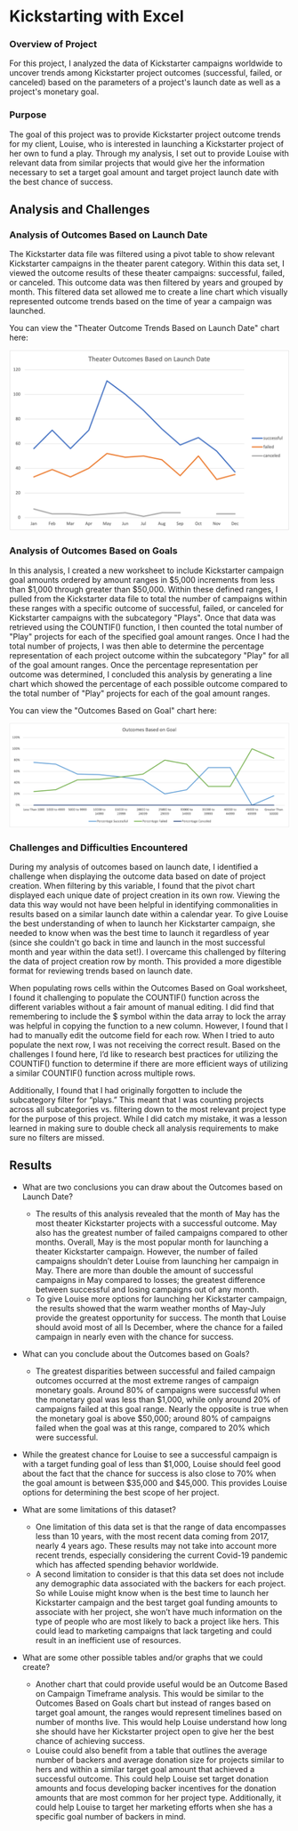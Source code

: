 # Kickstarting with Excel

### Overview of Project
For this project, I analyzed the data of Kickstarter campaigns worldwide to uncover trends among Kickstarter project outcomes (successful, failed, or canceled) based on the parameters of a project's launch date as well as a project's monetary goal.

### Purpose
The goal of this project was to provide Kickstarter project outcome trends for my client, Louise, who is interested in launching a Kickstarter project of her own to fund a play. Through my analysis, I set out to provide Louise with relevant data from similar projects that would give her the information necessary to set a target goal amount and target project launch date with the best chance of success.

## Analysis and Challenges

### Analysis of Outcomes Based on Launch Date

The Kickstarter data file was filtered using a pivot table to show relevant Kickstarter campaigns in the theater parent category. Within this data set, I viewed the outcome results of these theater campaigns: successful, failed, or canceled. This outcome data was then filtered by years and grouped by month. This filtered data set allowed me to create a line chart which visually represented outcome trends based on the time of year a campaign was launched.

You can view the "Theater Outcome Trends Based on Launch Date" chart here:

![Theater_Outcomes_vs_Launch](Resources/Theater_Outcomes_vs_Launch.png)

### Analysis of Outcomes Based on Goals

In this analysis, I created a new worksheet to include Kickstarter campaign goal amounts ordered by amount ranges in $5,000 increments from less than $1,000 through greater than $50,000. Within these defined ranges, I pulled from the Kickstarter data file to total the number of campaigns within these ranges with a specific outcome of successful, failed, or canceled for Kickstarter campaigns with the subcategory "Plays". Once that data was retrieved using the COUNTIF() function, I then counted the total number of "Play" projects for each of the specified goal amount ranges. Once I had the total number of projects, I was then able to determine the percentage representation of each project outcome within the subcategory "Play" for all of the goal amount ranges. Once the percentage representation per outcome was determined, I concluded this analysis by generating a line chart which showed the percentage of each possible outcome compared to the total number of "Play" projects for each of the goal amount ranges. 

You can view the "Outcomes Based on Goal" chart here:

![Outcomes_vs_Goals](Resources/Outcomes_vs_Goals.png)

### Challenges and Difficulties Encountered

During my analysis of outcomes based on launch date, I identified a challenge when displaying the outcome data based on date of project creation. When filtering by this variable, I found that the pivot chart displayed each unique date of project creation in its own row. Viewing the data this way would not have been helpful in identifying commonalities in results based on a similar launch date within a calendar year. To give Louise the best understanding of when to launch her Kickstarter campaign, she needed to know when was the best time to launch it regardless of year (since she couldn't go back in time and launch in the most successful month and year within the data set!). I overcame this challenged by filtering the data of project creation row by month. This provided a more digestible format for reviewing trends based on launch date.

When populating rows cells within the Outcomes Based on Goal worksheet, I found it challenging to populate the COUNTIF() function across the different variables without a fair amount of manual editing. I did find that remembering to include the $ symbol within the data array to lock the array was helpful in copying the function to a new column. However, I found that I had to manually edit the outcome field for each row. When I tried to auto populate the next row, I was not receiving the correct result. Based on the challenges I found here, I’d like to research best practices for utilizing the COUNTIF() function to determine if there are more efficient ways of utilizing a similar COUNTIF() function across multiple rows. 

Additionally, I found that I had originally forgotten to include the subcategory filter for “plays.” This meant that I was counting projects across all subcategories vs. filtering down to the most relevant project type for the purpose of this project. While I did catch my mistake, it was a lesson learned in making sure to double check all analysis requirements to make sure no filters are missed.

## Results

- What are two conclusions you can draw about the Outcomes based on Launch Date?
  * The results of this analysis revealed that the month of May has the most theater Kickstarter projects with a successful outcome. May also has the greatest number of failed campaigns compared to other months. Overall, May is the most popular month for launching a theater Kickstarter campaign. However, the number of failed campaigns shouldn’t deter Louise from launching her campaign in May. There are more than double the amount of successful campaigns in May compared to losses; the greatest difference between successful and losing campaigns out of any month.
  * To give Louise more options for launching her Kickstarter campaign, the results showed that the warm weather months of May-July provide the greatest opportunity for success. The month that Louise should avoid most of all Is December, where the chance for a failed campaign in nearly even with the chance for success. 

- What can you conclude about the Outcomes based on Goals?
  * The greatest disparities between successful and failed campaign outcomes occurred at the most extreme ranges of campaign monetary goals. Around 80% of campaigns were successful when the monetary goal was less than $1,000, while only around 20% of campaigns failed at this goal range. Nearly the opposite is true when the monetary goal is above $50,000; around 80% of campaigns failed when the goal was at this range, compared to 20% which were successful. 
 * While the greatest chance for Louise to see a successful campaign is with a target funding goal of less than $1,000, Louise should feel good about the fact that the chance for success is also close to 70% when the goal amount is between $35,000 and $45,000. This provides Louise options for determining the best scope of her project. 

- What are some limitations of this dataset?
  * One limitation of this data set is that the range of data encompasses less than 10 years, with the most recent data coming from 2017, nearly 4 years ago. These results may not take into account more recent trends, especially considering the current Covid-19 pandemic which has affected spending behavior worldwide.
  * A second limitation to consider is that this data set does not include any demographic data associated with the backers for each project. So while Louise might know when is the best time to launch her Kickstarter campaign and the best target goal funding amounts to associate with her project, she won’t have much information on the type of people who are most likely to back a project like hers. This could lead to marketing campaigns that lack targeting and could result in an inefficient use of resources.

- What are some other possible tables and/or graphs that we could create?
  * Another chart that could provide useful would be an Outcome Based on Campaign Timeframe analysis. This would be similar to the Outcomes Based on Goals chart but instead of ranges based on target goal amount, the ranges would represent timelines based on number of months live. This would help Louise understand how long she should have her Kickstarter project open to give her the best chance of achieving success.
  * Louise could also benefit from a table that outlines the average number of backers and average donation size for projects similar to hers and within a similar target goal amount that achieved a successful outcome. This could help Louise set target donation amounts and focus developing backer incentives for the donation amounts that are most common for her project type. Additionally, it could help Louise to target her marketing efforts when she has a specific goal number of backers in mind.
